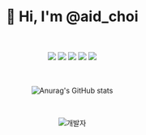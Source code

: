 <div align = center><h1> 👋 Hi, I'm @aid_choi </h1></div>
<br>
<br>
<div align="center">
  <img src = https://img.shields.io/badge/-Javascript-yellow></img>
  <img src = https://img.shields.io/badge/-Python-blue></img>
  <img src = https://img.shields.io/badge/-Java-red></img>
  <img src = https://img.shields.io/badge/-CSS-skyblue></img>
  <img src = https://img.shields.io/badge/-HTML-#FF6347></img>
</div>
<br>
<br>

<div align = center>
  
![Anurag's GitHub stats](https://github-readme-stats.vercel.app/api?username=Choi-Jiwon-38&&show_icons=true&theme=vue)

<br>
      
![개발자](https://user-images.githubusercontent.com/81795729/142876078-ab05a7cb-6cd4-4a48-b56a-b12a714efec7.png)
</div>
